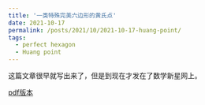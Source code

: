 ```yaml
---
title: '一类特殊完美六边形的黄氏点'
date: 2021-10-17
permalink: /posts/2021/10/2021-10-17-huang-point/
tags:
  - perfect hexagon
  - Huang point
---
```


这篇文章很早就写出来了，但是到现在才发在了数学新星网上。

[pdf版本](http://www.nsmath.cn/filedownload/179872)